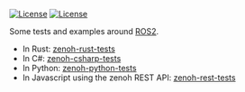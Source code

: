 [![License](https://img.shields.io/badge/License-EPL%202.0-blue)](https://choosealicense.com/licenses/epl-2.0/)
[![License](https://img.shields.io/badge/License-Apache%202.0-blue.svg)](https://opensource.org/licenses/Apache-2.0)

Some tests and examples around [ROS2](https://index.ros.org/doc/ros2/).

 - In Rust: [zenoh-rust-tests](https://github.com/JEnoch/ROS2-playground/tree/master/zenoh-rust-tests)
 - In C#: [zenoh-csharp-tests](https://github.com/JEnoch/ROS2-playground/tree/master/zenoh-csharp-tests)
 - In Python: [zenoh-python-tests](https://github.com/JEnoch/ROS2-playground/tree/master/zenoh-python-tests)
 - In Javascript using the zenoh REST API: [zenoh-rest-tests](https://github.com/JEnoch/ROS2-playground/tree/master/zenoh-rest-tests)
